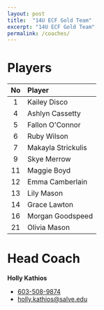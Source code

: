 ```yaml
---
layout: post
title:  "14U ECF Gold Team"
excerpt: "14U ECF Gold Team"
permalink: /coaches/
---
```

# Players

|No    | Player          |
|:----:|:----------------|
| 1    |Kailey Disco     |
| 4    |Ashlyn Cassetty  |
| 5    |Fallon O'Connor  |
| 6    |Ruby Wilson      |
| 7    |Makayla Strickulis    |
| 9    |Skye Merrow      |
| 11   |Maggie Boyd      |
| 12   |Emma Camberlain |
| 13   |Lily Mason      |
| 14   |Grace Lawton    |
| 16   |Morgan Goodspeed |
| 21   |Olivia Mason    |


# Head Coach

**Holly Kathios**
* [603-508-9874](tel:+1-603-508-9874)
* [holly.kathios@salve.edu](mailto:holly.kathios@salve.edu)

